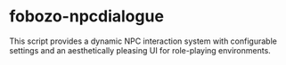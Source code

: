 # fobozo-npcdialogue
 This script provides a dynamic NPC interaction system with configurable settings and an aesthetically pleasing UI for role-playing environments.
